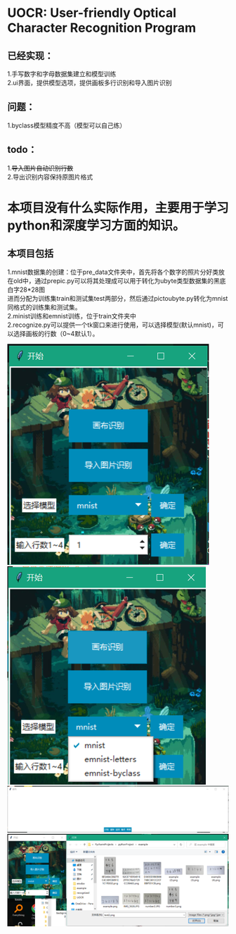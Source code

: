 # UOCR: User-friendly Optical Character Recognition Program

## 已经实现：  
1.手写数字和字母数据集建立和模型训练  
2.ui界面，提供模型选项，提供画板多行识别和导入图片识别

## 问题：  
1.byclass模型精度不高（模型可以自己练）  

## todo：  
1.~~导入图片自动识别行数~~  
2.导出识别内容保持原图片格式  
# 本项目没有什么实际作用，主要用于学习python和深度学习方面的知识。  
## 本项目包括  
1.mnist数据集的创建：位于pre_data文件夹中，首先将各个数字的照片分好类放在old中，通过prepic.py可以将其处理成可以用于转化为ubyte类型数据集的黑底白字28*28图  
进而分配为训练集train和测试集test两部分，然后通过pictoubyte.py转化为mnist同格式的训练集和测试集。  
2.minist训练和emnist训练，位于train文件夹中  
2.recognize.py可以提供一个tk窗口来进行使用，可以选择模型(默认mnist)，可以选择画板的行数（0~4默认1）。   

![image](https://github.com/canxin121/UOCR/blob/main/envdav/show%20(1).png)  
![image](https://github.com/canxin121/UOCR/blob/main/envdav/show%20(2).png)  
![image](https://github.com/canxin121/UOCR/blob/main/envdav/show%20(3).png)  
![image](https://github.com/canxin121/UOCR/blob/main/envdav/show%20(4).png)  
